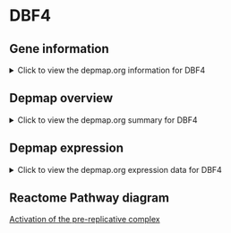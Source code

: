 <h1>DBF4</h1>

<h2>Gene information</h2>
<details>
  <summary>Click to view the depmap.org information for DBF4</summary>
  <iframe src="https://depmap.org/portal/gene/DBF4?tab=about" style="border:none;width:100%;height:800px"></iframe>
</details>

<h2>Depmap overview</h2>
<details>
  <summary>Click to view the depmap.org summary for DBF4</summary>
  <iframe src="https://depmap.org/portal/gene/DBF4?tab=overview" style="border:none;width:100%;height:800px"></iframe>
</details>

<h2>Depmap expression</h2>
<details>
  <summary>Click to view the depmap.org expression data for DBF4</summary>
  <iframe src="https://depmap.org/portal/gene/DBF4?tab=characterization" style="border:none;width:100%;height:800px"></iframe>
</details>



<h2>Reactome Pathway diagram</h2>
<a href="https://reactome.org/PathwayBrowser/#/R-HSA-68962" target="_BLANK">Activation of the pre-replicative complex</a>




